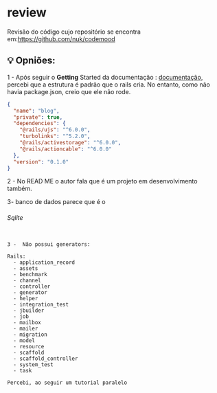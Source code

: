 # review

Revisão do código cujo repositório se encontra em:https://github.com/nuk/codemood

## 💡 Opniões:

1 - Após seguir o <b>Getting</b> Started da documentação : [documentação](https://guides.rubyonrails.org/getting_started.html), 
percebi que a estrutura é padrão que o rails cria. No entanto, como não havia package.json, creio que ele não rode.

```package.json
{
  "name": "blog",
  "private": true,
  "dependencies": {
    "@rails/ujs": "^6.0.0",
    "turbolinks": "^5.2.0",
    "@rails/activestorage": "^6.0.0",
    "@rails/actioncable": "^6.0.0"
  },
  "version": "0.1.0"
}

```

2 - No READ ME o autor fala que é um projeto em desenvolvimento também.

3- banco de dados parece que é o <h6>Sqlite</h6>
```

3 -  Não possui generators:

Rails:
  - application_record
  - assets
  - benchmark
  - channel
  - controller
  - generator
  - helper
  - integration_test
  - jbuilder
  - job
  - mailbox
  - mailer
  - migration
  - model
  - resource
  - scaffold
  - scaffold_controller
  - system_test
  - task

Percebi, ao seguir um tutorial paralelo
